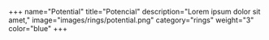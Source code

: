 +++
name="Potential"
title="Potencial"
description="Lorem ipsum dolor sit amet,"
image="images/rings/potential.png"
category="rings"
weight="3"
color="blue"
+++